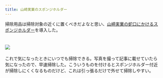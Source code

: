 ```yaml
---
title: 山崎実業のスポンジホルダー
---
```

掃除用品は掃除対象の近くに置くべきだよなと思い、[山崎実業の蛇口にかけるスポンジホルダー](https://www.amazon.co.jp/dp/B07MM4GC6P)を導入した。

![](https://lh3.googleusercontent.com/docs/AG8NV2aJEe58DHcwbVKvyumfN4BYYf4L1UF9suhRRxrqheVDxt908m6L4PDWhVRH241DxMfqGD6gyKMQw89DabyPJ65bNg5x_YvXYmmprWkc7mCD0z72_o7aTI4Nel1jIC4MW_TRU52NUue29AwxzAr-ZU_Qq4S2trSLgzSXQW36-CbzitJ-hQVfOX0jYfuRQX6xfOsn3PBHvDRuY_GEULd-rCPGw-vDvYJf0p7Wk2zHwITGfolHZNypqZasoqwkkLAbyGG4kSLShCADlUlYk4D67lf9zWND9eF4HiFl6leS7ZB9EeWCazCLzUySSYmmkQthgISIeR8fnMLb0IU_7GM92mD2iu0eqE5sXnj4vQaDgUaS5E2n9HJpqBi4MUtwTmhxjiSkKO8-dE7HbXJAainEpeOUJvOOQSdaN-gEH2AWacM1GCRi2IrFpHqi9OEfslXFfdgEX2-RsGtJNrPovDINWa5C171mEqVKbrYQK5B03hU4sAt3lgSPu7q92qFzWyadR_uZDyqY2lBCGPQsqg3iWXZGxKknjhEKGEhmM_JxS4CfyegOsOgUaNSjPYeocuX9Knd15zomL1ad4MTnL4usdXSYLi9ikcFAfJQWjELQD9xOpmdwlIe3Bl-GFg-_OnASkI0uCqrhOi_GJ2CnHow-sZoTMI3m6nNdjEjkXm4Yh_zwA_gNgRfJetrkmjwQEsQNOSgwgzg1vU3-WpxXWtboaoI_jNyYQ5WjTAMwog8MnLdXdI25E14Ywf529m4cdcD74_v7C1CIk9vKARwccp-MgwS0n38i479jiM-wx_g4nJAehGAS8FhMhMjZiMBn_Ydhl9OR0Q96HSDE5TejF7uvS1BcrRZyb0l4S7lYPoM_NHWHq_EzEWVLB8GT7Kt7IBc8LP_V0KpCokri_RDqLzjGAfpyHEUiKFBAxqGlaIl2GcfX3jjbUeLy8S8zLq5VbNICAHgjR-xb-0vnVUDyNJCHsFKocYIUQhf_XbDhBWuclCFAta9SlV0H9yj7amk-pFhTrW1-wo5vunp-yL-v-YwJB-z14Q67gSLAcdlzORNWn11zsZO_fHIKAzHMttlBXsD6khaU7CN6bPAWGwFFaZt88rwT6l6l7OF19pRISkyYv_0VRIiCagOP_S_V0V5DeiBsLsBy5mxYO391yQ2azAhG57iCETaSsmIPfBW7PEHKEu49imv32pA_jL9bpfgUWLVrw3vxycNPg1K8lM4bcPttF7kVl1DOJDv976r88w7QtorY-oBN)
================================================================================================================================================================================================================================================================================================================================================================================================================================================================================================================================================================================================================================================================================================================================================================================================================================================================================================================================================================================================================================================================================================================================================================================================================================================================================================================================================================

これで気になったときにいつでも掃除できる。写真を撮って記事に載せていたら気になったので、早速掃除した。こういうものを付けるとスポンジホルダー付近が掃除しにくくなるものだけど、これは引っ張るだけで外せて掃除しやすい。
